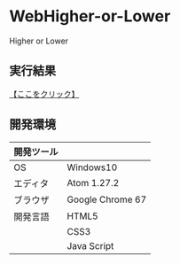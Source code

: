 # WebHigher-or-Lower
Higher or Lower

## 実行結果
[【ここをクリック】](https://xekid78.github.io/WebHigher-or-Lower/)

## 開発環境
| 開発ツール |  |
|:-|:-|
| OS | Windows10 |
| エディタ | Atom 1.27.2 |
| ブラウザ | Google Chrome 67 |
| 開発言語 | HTML5 |
| | CSS3 |
| | Java Script |
